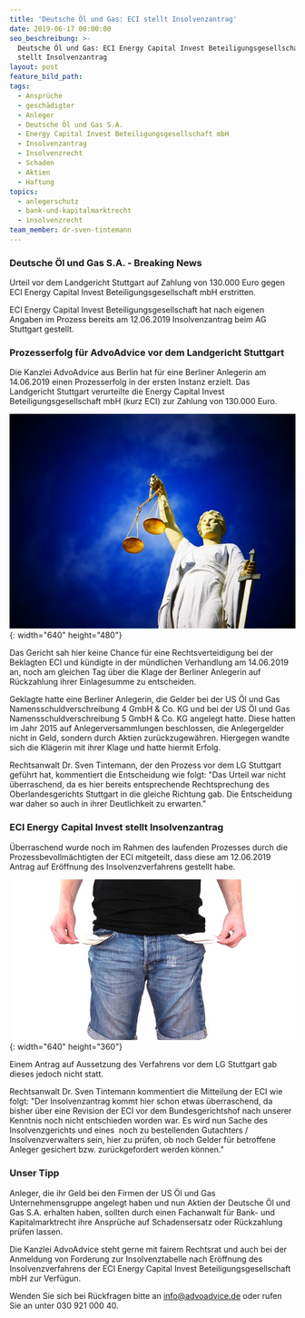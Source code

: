 ```yaml
---
title: 'Deutsche Öl und Gas: ECI stellt Insolvenzantrag'
date: 2019-06-17 00:00:00
seo_beschreibung: >-
  Deutsche Öl und Gas: ECI Energy Capital Invest Beteiligungsgesellschaft mbH
  stellt Insolvenzantrag
layout: post
feature_bild_path:
tags:
  - Ansprüche
  - geschädigter
  - Anleger
  - Deutsche Öl und Gas S.A.
  - Energy Capital Invest Beteiligungsgesellschaft mbH
  - Insolvenzantrag
  - Insolvenzrecht
  - Schaden
  - Aktien
  - Haftung
topics:
  - anlegerschutz
  - bank-und-kapitalmarktrecht
  - insolvenzrecht
team_member: dr-sven-tintemann
---
```


### Deutsche Öl und Gas S.A. - Breaking News

Urteil vor dem Landgericht Stuttgart auf Zahlung von 130.000 Euro gegen ECI Energy Capital Invest Beteiligungsgesellschaft mbH erstritten.

ECI Energy Capital Invest Beteiligungsgesellschaft hat nach eigenen Angaben im Prozess bereits am 12.06.2019 Insolvenzantrag beim AG Stuttgart gestellt.

### Prozesserfolg f&uuml;r AdvoAdvice vor dem Landgericht Stuttgart

Die Kanzlei AdvoAdvice aus Berlin hat f&uuml;r eine Berliner Anlegerin am 14.06.2019 einen Prozesserfolg in der ersten Instanz erzielt. Das Landgericht Stuttgart verurteilte die Energy Capital Invest Beteiligungsgesellschaft mbH (kurz ECI) zur Zahlung von 130.000 Euro.

![Justitia - Foto Pixabay](/uploads/justice-2071539-640-4.jpg "Erfolg von AdvoAdvice vor dem LG Stuttgart"){: width="640" height="480"}

Das Gericht sah hier keine Chance f&uuml;r eine Rechtsverteidigung bei der Beklagten ECI und k&uuml;ndigte in der m&uuml;ndlichen Verhandlung am 14.06.2019 an, noch am gleichen Tag &uuml;ber die Klage der Berliner Anlegerin auf R&uuml;ckzahlung ihrer Einlagesumme zu entscheiden.

Geklagte hatte eine Berliner Anlegerin, die Gelder bei der US Öl und Gas Namensschuldverschreibung 4 GmbH & Co. KG und bei der US Öl und Gas Namensschuldverschreibung 5 GmbH & Co. KG angelegt hatte. Diese hatten im Jahr 2015 auf Anlegerversammlungen beschlossen, die Anlegergelder nicht in Geld, sondern durch Aktien zur&uuml;ckzugew&auml;hren. Hiergegen wandte sich die Kl&auml;gerin mit ihrer Klage und hatte hiermit Erfolg.

Rechtsanwalt Dr. Sven Tintemann, der den Prozess vor dem LG Stuttgart gef&uuml;hrt hat, kommentiert die Entscheidung wie folgt: "Das Urteil war nicht &uuml;berraschend, da es hier bereits entsprechende Rechtsprechung des Oberlandesgerichts Stuttgart in die gleiche Richtung gab. Die Entscheidung war daher so auch in ihrer Deutlichkeit zu erwarten."

### ECI Energy Capital Invest stellt Insolvenzantrag

&Uuml;berraschend wurde noch im Rahmen des laufenden Prozesses durch die Prozessbevollm&auml;chtigten der ECI mitgeteilt, dass diese am 12.06.2019 Antrag auf Eröffnung des Insolvenzverfahrens gestellt habe.

![Taschen leer - Foto Pixabay](/uploads/no-money-2070384-640-7.jpg "ECI stellt Insolvenzantrag"){: width="640" height="360"}

Einem Antrag auf Aussetzung des Verfahrens vor dem LG Stuttgart gab dieses jedoch nicht statt.

Rechtsanwalt Dr. Sven Tintemann kommentiert die Mitteilung der ECI wie folgt: "Der Insolvenzantrag kommt hier schon etwas &uuml;berraschend, da bisher &uuml;ber eine Revision der ECI vor dem Bundesgerichtshof nach unserer Kenntnis noch nicht entschieden worden war. Es wird nun Sache des Insolvenzgerichts und eines&nbsp; noch zu bestellenden Gutachters / Insolvenzverwalters sein, hier zu pr&uuml;fen, ob noch Gelder f&uuml;r betroffene Anleger gesichert bzw. zur&uuml;ckgefordert werden können."

### Unser Tipp

Anleger, die ihr Geld bei den Firmen der US Öl und Gas Unternehmensgruppe angelegt haben und nun Aktien der Deutsche Öl und Gas S.A. erhalten haben, sollten durch einen Fachanwalt f&uuml;r Bank- und Kapitalmarktrecht ihre Anspr&uuml;che auf Schadensersatz oder R&uuml;ckzahlung pr&uuml;fen lassen.

Die Kanzlei AdvoAdvice steht gerne mit fairem Rechtsrat und auch bei der Anmeldung von Forderung zur Insolvenztabelle nach Eröffnung des Insolvenzverfahrens der ECI Energy Capital Invest Beteiligungsgesellschaft mbH zur Verf&uuml;gun.

Wenden Sie sich bei R&uuml;ckfragen bitte an info@advoadvice.de oder rufen Sie an unter 030 921 000 40.
